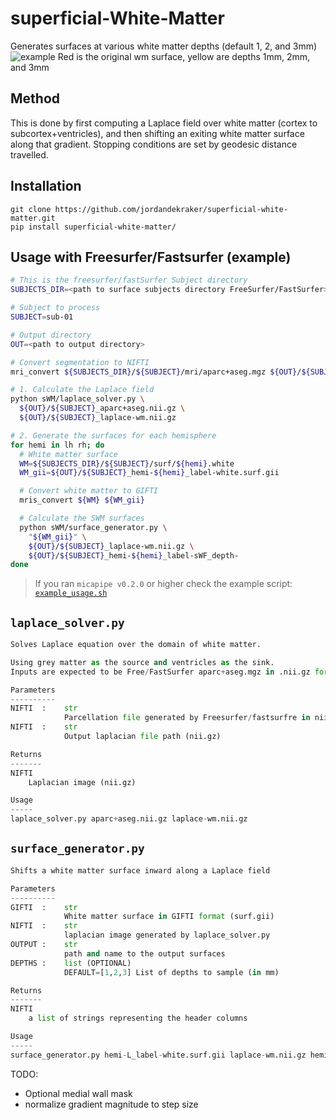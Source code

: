 # superficial-White-Matter
Generates surfaces at various white matter depths (default 1, 2, and 3mm)
![example](https://github.com/jordandekraker/superficial-white-matter/blob/main/scrnshot.png)
Red is the original wm surface, yellow are depths 1mm, 2mm, and 3mm

## Method
This is done by first computing a Laplace field over white matter (cortex to subcortex+ventricles), and then shifting an exiting white matter surface along that gradient.
Stopping conditions are set by geodesic distance travelled.

## Installation
```
git clone https://github.com/jordandekraker/superficial-white-matter.git
pip install superficial-white-matter/
```

## Usage with Freesurfer/Fastsurfer (example)
```bash
# This is the freesurfer/fastSurfer Subject directory
SUBJECTS_DIR=<path to surface subjects directory FreeSurfer/FastSurfer>

# Subject to process
SUBJECT=sub-01

# Output directory
OUT=<path to output directory>

# Convert segmentation to NIFTI
mri_convert ${SUBJECTS_DIR}/${SUBJECT}/mri/aparc+aseg.mgz ${OUT}/${SUBJECT}_aparc+aseg.nii.gz

# 1. Calculate the Laplace field
python sWM/laplace_solver.py \
  ${OUT}/${SUBJECT}_aparc+aseg.nii.gz \
  ${OUT}/${SUBJECT}_laplace-wm.nii.gz

# 2. Generate the surfaces for each hemisphere
for hemi in lh rh; do
  # White matter surface
  WM=${SUBJECTS_DIR}/${SUBJECT}/surf/${hemi}.white
  WM_gii=${OUT}/${SUBJECT}_hemi-${hemi}_label-white.surf.gii

  # Convert white matter to GIFTI
  mris_convert ${WM} ${WM_gii}

  # Calculate the SWM surfaces
  python sWM/surface_generator.py \
    "${WM_gii}" \
    ${OUT}/${SUBJECT}_laplace-wm.nii.gz \
    ${OUT}/${SUBJECT}_hemi-${hemi}_label-sWF_depth-
done

```

> If you ran `micapipe v0.2.0` or higher check the example script:  [`example_usage.sh`](./example_usage.sh)

## `laplace_solver.py`
```python
Solves Laplace equation over the domain of white matter.

Using grey matter as the source and ventricles as the sink.
Inputs are expected to be Free/FastSurfer aparc+aseg.mgz in .nii.gz format

Parameters
----------
NIFTI  :    str
            Parcellation file generated by Freesurfer/fastsurfre in nii.gz format (from mri/aparc+aseg.mgz).
NIFTI  :    str
            Output laplacian file path (nii.gz)

Returns
-------
NIFTI
    Laplacian image (nii.gz)

Usage
-----
laplace_solver.py aparc+aseg.nii.gz laplace-wm.nii.gz
```

## `surface_generator.py`
```python
Shifts a white matter surface inward along a Laplace field

Parameters
----------
GIFTI  :    str
            White matter surface in GIFTI format (surf.gii)
NIFTI  :    str
            laplacian image generated by laplace_solver.py
OUTPUT :    str
            path and name to the output surfaces
DEPTHS :    list (OPTIONAL)
            DEFAULT=[1,2,3] List of depths to sample (in mm)

Returns
-------
NIFTI
    a list of strings representing the header columns

Usage
-----
surface_generator.py hemi-L_label-white.surf.gii laplace-wm.nii.gz hemi-L_label-sWF_depth-
```

TODO:
- Optional medial wall mask
- normalize gradient magnitude to step size
